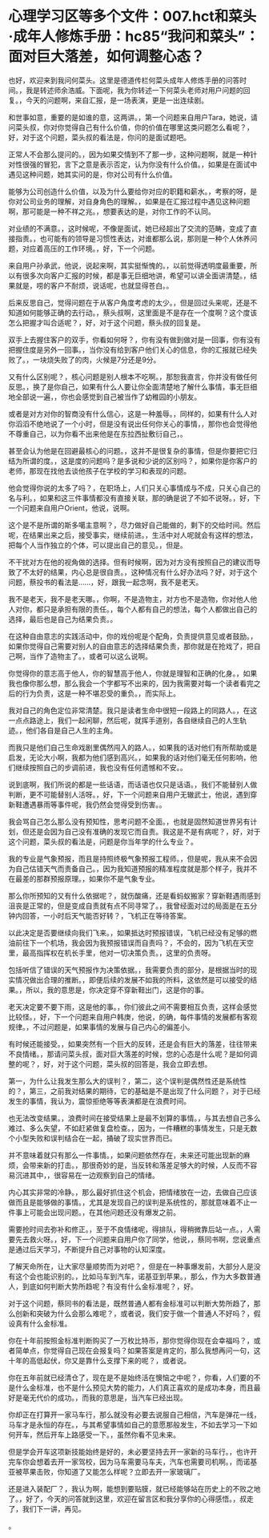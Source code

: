 # 心理学习区等多个文件：007.hct和菜头·成年人修炼手册：hc85“我问和菜头”：面对巨大落差，如何调整心态？

也好，欢迎来到我问何菜头。这里是德道传栏何菜头成年人修炼手册的问答时间。，我是转述师余浩威。下面呢，我为你转述一下何菜头老师对用户问题的回复。，今天的问题啊，来自汇报，是一场表演，更是一出连续剧。

和世事如意，重要的是如谁的意，这两讲。，第一个问题来自用户Tara，她说，请问菜头叔，你对你觉得自己有什么价值，你的价值在哪里这类问题怎么看呢？，好，对于这个问题，菜头叔的看法是，你问的是面试题吧。

正常人不会那么提问的。，因为如果交情到不了那一步，这种问题啊，就是一种针对性很强的冒犯，言下之意是表示否定，认为你没有什么价值。，如果是在面试中遇见这种问题，她其实问的是，你对公司有什么价值。

能够为公司创造什么价值，以及为什么要给你对应的职籍和薪水。，考察的呀，是你对公司业务的理解，对自身角色的理解。，如果是在汇报过程中遇见这种问题啊，那可能是一种不祥之兆。，想要表达的是，对你工作的不认同。

对业绩的不满意。，这时候呢，不像是面试，她已经超出了交流的范畴，变成了直接指责。，也可能有的领导是习惯性表达，对谁都那么说，那则是一种个人休养问题，对应着高压的工作环境。，好，下一个问题。

来自用户孙承武，他说，说起来啊，其实挺惭愧的。，以前觉得透明度最重要，所以有很多次向客户汇报的时候，都是事无巨细地讲，希望可以讲全面讲清楚。，结果就是，唠的客户不耐烦，说话呢，也就显得苍白。。

后来反思自己，觉得问题在于从客户角度考虑的太少。，但是回过头来呢，还是不知道如何能够正确的去行动。，蔡头叔啊，这里面是不是存在一个度啊？这个度该怎么把握才叫合适呢？，好，对于这个问题，蔡头叔的回复是。

双手上去握住客户的双手，你看如何呀？，你有没有做到做对是一回事，你有没有把握住度是另外一回事。，当你没有给到客户他们关心的信息，你的汇报就已经失败了。，一块烧失败了的肉，火候是7分还是9分。

又有什么区别呢？，核心问题是别人根本不吃啊。，那恕我直言，你并没有做任何反思。，换了是你自己，如果有什么人要让你全面清楚地了解什么事情，事无巨细地全部说一遍，，你也会感觉到自己被当作了幼稚园的小朋友。

或者是对方对你的智商没有什么信心，这是一种羞辱。，同样的，如果有什么人对你滔滔不绝地说了一个小时，但是没有说出任何你关心的事情，，那你也会觉得他不尊重自己，以为你看不出来他是在东拉西扯敷衍自己，。

甚至会认为他是在回避最核心的问题。，这并不是很复杂的事情，但是你要把它归结为所谓的度。，这是度的问题吗？是多说和少说的区别吗？，如果你是你客户的老师，那现在找他去谈他孩子在学校的学习和表现的问题。

他会觉得你说的太多了吗？，在职场上，人们只关心事情成与不成，只关心自己的名与利。，如果和这三件事情都没有直接关联，那的确是说了不如不说呀。，好，下一个问题来自用户Orient，他说，说啊。

这个是不是所谓的斯多噶主意啊？，尽力做好自己能做的，剩下的交给时间。然后呢，在结果出来之后，接受事实，继续前进。，生活中对人呢就会有这样的想法，把每个人当作独立的个体，可以提出自己的意见。，但是。

不干扰对方在他的视角做的选择。但有时候啊，因为对方没有按照自己的建议而导致了不太好的结果，内心总是很自责。，这种情况有什么好办法吗？好，对于这个问题，蔡投书的看法是……，好，跟我一起念啊，我不是老天。

我不是老天，我不是老天哪。，你啊，不是造物主，对方也不是造物，你对他人他人对你，都只是承担有限的责任。，每个人都有自己的想法，每个人都做出自己的选择，最后也是自己为结果负责。。

在这种自由意志的实践活动中，你的戏份呢是个配角，负责提供意见或者鼓励。，如果你觉得自己需要对别人的自由意志的选择结果负责，那你就是在抢戏了，把自己啊，当作了造物主了。，或者可以这么说啊。

你觉得你的意志高于他人，你的智慧高于他人，你就是理智和正确的化身。，如果我也像你那么想，那么我会一个字都写不出来的，因为我需要对每一个读者看完之后的行为负责，这是一种不堪忍受的重负。，而实际上。

我对自己的角色定位非常清楚。我只是读者生命中很短一段路上的同路人。，在这一点点路途上，我们一起闲聊，然后呢，就挥手道别，各自继续自己的人生轨迹。，他们各自是自己人生的主角。

而我只是他们自己生命戏剧里偶然闯入的路人。，如果我的话对他们有所帮助或是启发，无论大小啊，我都为他们感到高兴。，如果我的话对他们毫无任何影响，他们继续按照自己的步调前进，我也没有任何遗憾和不安。。

说到底啊，我们所说的都是一些话语，而话语也仅只是话语。，我们不能替别人做判断，更不可能替别人活呀。，好，下一个问题来自用户无辙武士，他说，遇到穿新鞋遭遇暴雨等事件呢，我仍然会觉得受到伤害。。

我会骂自己怎么那么没有预知性，思考问题不全面。，也就是固然知道世界另有计划，但还是会因为自己没有准确的发现它而自责。我这是不是有病呢？，好，对于这个问题，菜头叔的看法是，问题是你当年学的什么专业？。

我的专业是气象预报，而且是持照终极气象预报工程师。，但是呢，我从来不会因为自己估错天气而责备自己。，因为我知道预报的精准程度就是那个样子，我并不在最差的那群预报原理。，如果你不是气象专业。

那么你所预知的又有什么依据呢？，就伤酸痛，还是看蚂蚁搬家？穿新鞋遇雨感到沮丧是正常的，但是变成自责就有点不同寻常了。，我曾经面对过的局面是在五分钟内回答，一小时后天气能否好转？，飞机正在等待答案。

以此决定是否要继续向我们飞来。，如果抵达时预报错误，飞机已经没有足够的燃油前往下一个机场，我会因为我预报错误而自责吗？，不会的，因为飞机在天空里，最高指挥权在机长手里，他对一切决策负责。，这里的负责呀。

包括听信了错误的天气预报作为决策依据。，我需要负责的部分，是根据当时的现实情况做出合理的推断。，即便后续的发展不如我的所料，这依然是可以接受的结果。，所以，我的意思是，你决定穿不穿新鞋出门，这是你的事。

老天决定要不要下雨，这是他的事。，你们彼此之间不需要相互负责，这样会感觉比较怪。，好，下一个问题来自用户韩庚，他说，的确，每件事情的发展都有客观规律。，不过问题是，如果事情的发展与自己内心的偏差小。

有时候还能接受。，如果突然有一个巨大的反转，还是会有巨大的落差，往往带来不良情绪。，那请问菜头叔，面对巨大落差的时候，您的心态是什么呢？是如何调整的呢？，好，对于这个问题，菜头叔的回答是，我会立即去想。

第一，为什么让我发生那么大的误判？，第二，这个误判是偶然性还是系统性的？，第三，之前我对结果的期待，它的基础是不是出现了什么问题？，对于已经发生的事情，我认为，震惊拒绝等等表演都是在浪费时间。

也无法改变结果。，浪费时间在接受结果上是最不划算的事情。，与其去想自己多么难过、多么失望，不如赶紧做复盘检查。，因为，一件糟糕的事情发生，只是无数个小型失败和误判结合在一起，捅破了现实世界而已。

并不意味着就只有那么一件事情。，如果问题依然存在，未来还可能出现新的麻烦，会带来新的打击。，那很奇妙的是，当反转和落差足够大的时候，人反而不容易沉进其中，，很容易在一边观察到自己的情绪。

内心其实非常的冷静。，那么最好抓住这个机会，把情绪放在一边，去做自己应该做而且是能够做的事情。，尤其是发现自己的误判是系统性的，那就意味着不止一件事上可能会出现问题。，在其他问题还没有爆发之前。

需要抢时间去弥补和修正。，至于不良情绪呢，得排队，得稍微靠后站一点。，人需要先去救火呀。，好，下一个问题来自用户你了同学，他说，，蔡同书啊，您说重点是通过后天学习，不断提升自己对事物的认知深度。

了解天命所在，让大家尽量顺势而为对吧？，但是在一种事爆发前，大部分人是没有这个会也能识别的。，比如马车到汽车，诺基亚到苹果。，那么，作为大多数普通人，到底如何判断大势所趋呢？有没有什么金标准呢？，好。

对于这个问题，蔡同书的看法是，既然普通人都有金标准可以判断大势所趋了，那么创新和突破为什么会那么难呢？，或者说，我们安于做一个普通人不好吗？，假设真有什么金标准。

你在十年前按照金标准判断购买了一万枚比特币，那你觉得你现在会幸福吗？，或者简单点，你觉得自己现在会报复吗？如果答案是肯定的，那么我想再问一句，这十年的高低起伏，你又是靠什么支撑下来的呢？，或者说。

你在五年前就已经清仓了，现在是不是始终活在懊恼之中呢？，你看，人们要的不是什么金标准，也不是什么预见大势的能力，人们真正喜欢的是成功本身，而且最好是毫无代价的成功。，而我的意思是，当汽车已经出现。

你却正在打算开一家马车行，那么就没有必要去说服自己相信，汽车是弹花一线，马车才是永恒的存在。，与其希望事情如自己的意愿那般发生，不如去学习一下如何开车，然后开车上路感受一下。，虽然你看不见未来。

但是学会开车这项新技能始终是好的，未必要坚持去开一家新的马车行。，也许开完车你会想着去开一家驾校，因为马车需要马车夫，汽车也需要司机啊。，而诺基亚被苹果击败，你知道了又能怎么样呢？立即去开一家玻璃厂。

还是进入装配厂？，我认为啊，能想到要贴膜，就已经能够站在历史上的不败之地了。，好了，今天的问答就到这里，欢迎在留言区和我分享你的心得感悟。，叔走了，我们下一讲，再见。

。